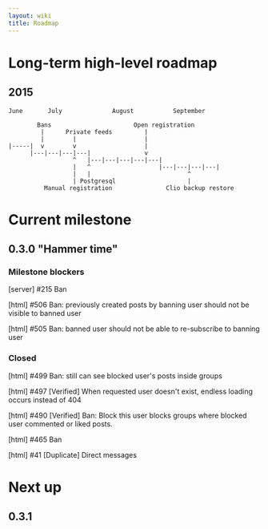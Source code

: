 ```yaml
---
layout: wiki
title: Roadmap
---
```


Long-term high-level roadmap
============================

## 2015

```
June       July              August           September

        Bans                       Open registration
         |      Private feeds         |
         |        |                   |
|-----|  v        v                   |
      |---|---|---|---|               v
                  ^   |---|---|---|---|---|
                  |   ^                   |---|---|---|---|
                  |   |                           ^
                  | Postgresql                    |
          Manual registration               Clio backup restore
```

Current milestone
=================

## 0.3.0 "Hammer time"

### Milestone blockers

<p>[server] #215 Ban</p>
<p>[html] #506 Ban: previously created posts by banning user should not be visible to banned user</p>
<p>[html] #505 Ban: banned user should not be able to re-subscribe to banning user</p>

### Closed

<p>[html] #499 Ban: still can see blocked user's posts inside groups</p>
<p>[html] #497 [Verified] When requested user doesn't exist, endless loading occurs instead of 404</p>
<p>[html] #490 [Verified] Ban: Block this user blocks groups where blocked user commented or liked posts.</p>
<p>[html] #465 Ban</p>
<p>[html] #41 [Duplicate] Direct messages</p>

Next up
=======

## 0.3.1
